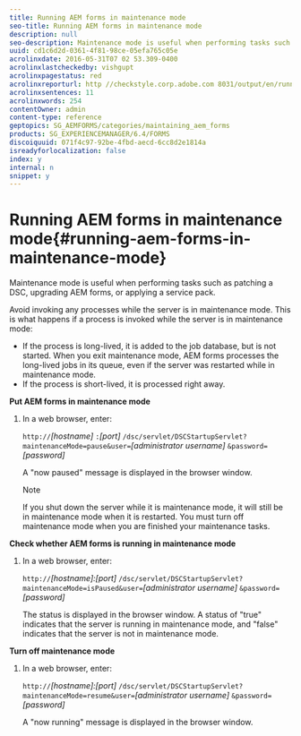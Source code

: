 ```yaml
---
title: Running AEM forms in maintenance mode
seo-title: Running AEM forms in maintenance mode
description: null
seo-description: Maintenance mode is useful when performing tasks such as patching a DSC, upgrading AEM forms, or applying a service pack. Learn more about running AEM forms in maintenance mode.
uuid: cd1c6d2d-0361-4f81-98ce-05efa765c05e
acrolinxdate: 2016-05-31T07 02 53.309-0400
acrolinxlastcheckedby: vishgupt
acrolinxpagestatus: red
acrolinxreporturl: http //checkstyle.corp.adobe.com 8031/output/en/running_aem_forms_maintenance_mode_admin_5e12de0b318c6865_2360_report.xml
acrolinxsentences: 11
acrolinxwords: 254
contentOwner: admin
content-type: reference
geptopics: SG_AEMFORMS/categories/maintaining_aem_forms
products: SG_EXPERIENCEMANAGER/6.4/FORMS
discoiquuid: 071f4c97-92be-4fbd-aecd-6cc8d2e1814a
isreadyforlocalization: false
index: y
internal: n
snippet: y
---
```


# Running AEM forms in maintenance mode{#running-aem-forms-in-maintenance-mode}

Maintenance mode is useful when performing tasks such as patching a DSC, upgrading AEM forms, or applying a service pack.

Avoid invoking any processes while the server is in maintenance mode. This is what happens if a process is invoked while the server is in maintenance mode:

* If the process is long-lived, it is added to the job database, but is not started. When you exit maintenance mode, AEM forms processes the long-lived jobs in its queue, even if the server was restarted while in maintenance mode.
* If the process is short-lived, it is processed right away.

**Put AEM forms in maintenance mode**

1. In a web browser, enter:

   `http://`*[hostname]* `:`*[port]* `/dsc/servlet/DSCStartupServlet?maintenanceMode=pause&user=`*[administrator username]* `&password=`*[password]*

   A "now paused" message is displayed in the browser window.

   >[!NOTE]
   >
   >If you shut down the server while it is maintenance mode, it will still be in maintenance mode when it is restarted. You must turn off maintenance mode when you are finished your maintenance tasks.

**Check whether AEM forms is running in maintenance mode**

1. In a web browser, enter:

   `http://`*[hostname]:[port]* `/dsc/servlet/DSCStartupServlet?maintenanceMode=isPaused&user=`*[administrator username]* `&password=`*[password]*

   The status is displayed in the browser window. A status of "true" indicates that the server is running in maintenance mode, and "false" indicates that the server is not in maintenance mode.

**Turn off maintenance mode**

1. In a web browser, enter:

   `http://`*[hostname]:[port]* `/dsc/servlet/DSCStartupServlet?maintenanceMode=resume&user=`*[administrator username]* `&password=`*[password]*

   A "now running" message is displayed in the browser window.

